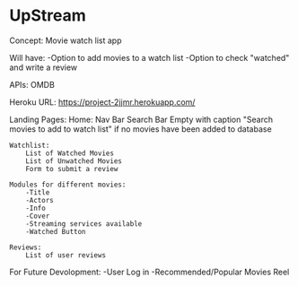 # UpStream

Concept: 
Movie watch list app

Will have:
    -Option to add movies to a watch list
    -Option to check "watched" and write a review

APIs: OMDB

Heroku URL: https://project-2jjmr.herokuapp.com/

Landing Pages:
    Home:
        Nav Bar
        Search Bar
        Empty with caption "Search movies to add to watch list" if no movies have been added to database

    Watchlist:
        List of Watched Movies
        List of Unwatched Movies
        Form to submit a review

    Modules for different movies:
        -Title
        -Actors
        -Info
        -Cover
        -Streaming services available
        -Watched Button

    Reviews:
        List of user reviews

For Future Devolopment:
    -User Log in
    -Recommended/Popular Movies Reel

